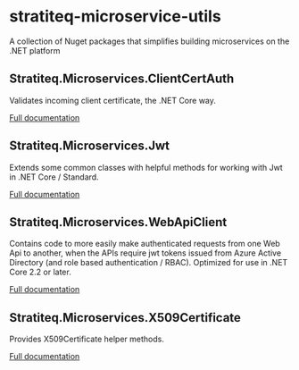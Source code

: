 # stratiteq-microservice-utils
A collection of Nuget packages that simplifies building microservices on the .NET platform

## Stratiteq.Microservices.ClientCertAuth
Validates incoming client certificate, the .NET Core way.

[Full documentation](/src/Stratiteq.Microservices.ClientCertAuth/README.md)

## Stratiteq.Microservices.Jwt
Extends some common classes with helpful methods for working with Jwt in .NET Core / Standard.

[Full documentation](/src/Stratiteq.Microservices.Jwt/README.md)

## Stratiteq.Microservices.WebApiClient
Contains code to more easily make authenticated requests from one Web Api to another, when the APIs require jwt tokens issued from Azure Active Directory (and role based authentication / RBAC).
Optimized for use in .NET Core 2.2 or later.

[Full documentation](/src/Stratiteq.Microservices.WebApiClient/README.md)

## Stratiteq.Microservices.X509Certificate
Provides X509Certificate helper methods.

[Full documentation](/src/Stratiteq.Microservices.X509Certificate/README.md)